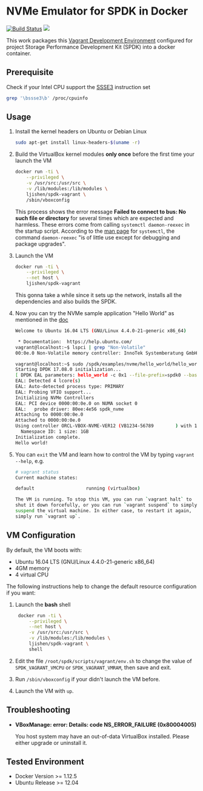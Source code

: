 # NVMe Emulator for SPDK in Docker

[![Build Status](https://travis-ci.org/ljishen/nvme-env.svg?branch=master)](https://travis-ci.org/ljishen/nvme-env)
[![](https://images.microbadger.com/badges/image/ljishen/spdk-vagrant.svg)](http://microbadger.com/images/ljishen/spdk-vagrant)

This work packages this [Vagrant Development Environment](http://www.spdk.io/doc/vagrant.html) configured for project Storage Performance Development Kit (SPDK) into a docker container.


## Prerequisite

Check if your Intel CPU support the [SSSE3](https://en.wikipedia.org/wiki/SSSE3) instruction set
```bash
grep '\bssse3\b' /proc/cpuinfo
```


## Usage

1. Install the kernel headers on Ubuntu or Debian Linux
   ```bash
   sudo apt-get install linux-headers-$(uname -r)
   ```

1. Build the VirtualBox kernel modules **only once** before the first time your launch the VM
   ```bash
   docker run -ti \
       --privileged \
       -v /usr/src:/usr/src \
       -v /lib/modules:/lib/modules \
       ljishen/spdk-vagrant \
       /sbin/vboxconfig
   ```
   This process shows the error message **Failed to connect to bus: No such file or directory** for several times which are expected and harmless. These errors come from calling `systemctl daemon-reexec` in the startup script. According to the [man page](http://man7.org/linux/man-pages/man1/systemctl.1.html) for `systemctl`, the command `daemon-reexec` "is of little use except for debugging and package upgrades".

1. Launch the VM
   ```bash
   docker run -ti \
       --privileged \
       --net host \
       ljishen/spdk-vagrant
   ```
   This gonna take a while since it sets up the network, installs all the dependencies and also builds the SPDK.

1. Now you can try the NVMe sample application "Hello World" as mentioned in the [doc](https://github.com/spdk/spdk/blob/master/scripts/vagrant/README.md#hello-world)
   ```bash
   Welcome to Ubuntu 16.04 LTS (GNU/Linux 4.4.0-21-generic x86_64)

    * Documentation:  https://help.ubuntu.com/
   vagrant@localhost:~$ lspci | grep "Non-Volatile"
   00:0e.0 Non-Volatile memory controller: InnoTek Systemberatung GmbH Device 4e56

   vagrant@localhost:~$ sudo /spdk/examples/nvme/hello_world/hello_world
   Starting DPDK 17.08.0 initialization...
   [ DPDK EAL parameters: hello_world -c 0x1 --file-prefix=spdk0 --base-virtaddr=0x1000000000 --proc-type=auto ]
   EAL: Detected 4 lcore(s)
   EAL: Auto-detected process type: PRIMARY
   EAL: Probing VFIO support...
   Initializing NVMe Controllers
   EAL: PCI device 0000:00:0e.0 on NUMA socket 0
   EAL:   probe driver: 80ee:4e56 spdk_nvme
   Attaching to 0000:00:0e.0
   Attached to 0000:00:0e.0
   Using controller ORCL-VBOX-NVME-VER12 (VB1234-56789        ) with 1 namespaces.
     Namespace ID: 1 size: 1GB
   Initialization complete.
   Hello world!
   ```

1. You can `exit` the VM and learn how to control the VM by typing `vagrant --help`, e.g.
   ```bash
   # vagrant status
   Current machine states:

   default                   running (virtualbox)

   The VM is running. To stop this VM, you can run `vagrant halt` to
   shut it down forcefully, or you can run `vagrant suspend` to simply
   suspend the virtual machine. In either case, to restart it again,
   simply run `vagrant up`.
   ```


## VM Configuration

By default, the VM boots with:

- Ubuntu 16.04 LTS (GNU/Linux 4.4.0-21-generic x86_64)
- 4GM memory
- 4 virtual CPU

The following instructions help to change the default resource configuration if you want:

1. Launch the **bash** shell
   ```bash
    docker run -ti \
        --privileged \
        --net host \
        -v /usr/src:/usr/src \
        -v /lib/modules:/lib/modules \
        ljishen/spdk-vagrant \
        shell
   ```

1. Edit the file `/root/spdk/scripts/vagrant/env.sh` to change the value of `SPDK_VAGRANT_VMCPU` or `SPDK_VAGRANT_VMRAM`, then save and exit.

1. Run `/sbin/vboxconfig` if your didn't launch the VM before.

1. Launch the VM with `up`.


## Troubleshooting

* **VBoxManage: error: Details: code NS_ERROR_FAILURE (0x80004005)**

  You host system may have an out-of-data VirtualBox installed. Please either upgrade or uninstall it.


## Tested Environment

* Docker Version >= 1.12.5
* Ubuntu Release >= 12.04
